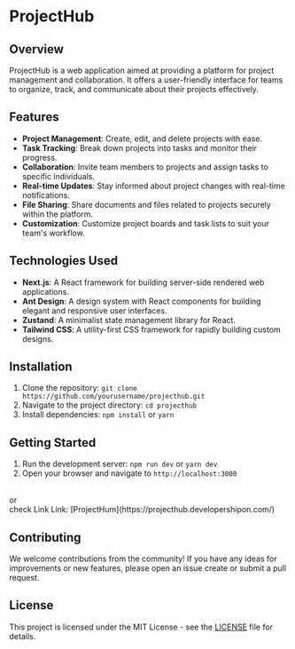 # ProjectHub

## Overview

ProjectHub is a web application aimed at providing a platform for project management and collaboration. It offers a user-friendly interface for teams to organize, track, and communicate about their projects effectively.

## Features

- **Project Management**: Create, edit, and delete projects with ease.
- **Task Tracking**: Break down projects into tasks and monitor their progress.
- **Collaboration**: Invite team members to projects and assign tasks to specific individuals.
- **Real-time Updates**: Stay informed about project changes with real-time notifications.
- **File Sharing**: Share documents and files related to projects securely within the platform.
- **Customization**: Customize project boards and task lists to suit your team's workflow.

## Technologies Used

- **Next.js**: A React framework for building server-side rendered web applications.
- **Ant Design**: A design system with React components for building elegant and responsive user interfaces.
- **Zustand**: A minimalist state management library for React.
- **Tailwind CSS**: A utility-first CSS framework for rapidly building custom designs.

## Installation

1. Clone the repository: `git clone https://github.com/yourusername/projecthub.git`
2. Navigate to the project directory: `cd projecthub`
3. Install dependencies: `npm install` or `yarn`

## Getting Started

1. Run the development server: `npm run dev` or `yarn dev`
2. Open your browser and navigate to `http://localhost:3000`
<br>
or 
<br>
check Link Link: [ProjectHum](https://projecthub.developershipon.com/)

## Contributing

We welcome contributions from the community! If you have any ideas for improvements or new features, please open an issue create or submit a pull request.

## License

This project is licensed under the MIT License - see the [LICENSE](LICENSE) file for details.
